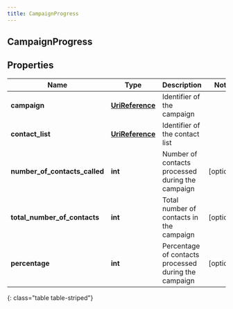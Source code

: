 ```yaml
---
title: CampaignProgress
---
```

## CampaignProgress

## Properties

|Name | Type | Description | Notes|
|------------ | ------------- | ------------- | -------------|
| **campaign** | [**UriReference**](UriReference.html) | Identifier of the campaign | |
| **contact_list** | [**UriReference**](UriReference.html) | Identifier of the contact list | |
| **number_of_contacts_called** | **int** | Number of contacts processed during the campaign | [optional] |
| **total_number_of_contacts** | **int** | Total number of contacts in the campaign | [optional] |
| **percentage** | **int** | Percentage of contacts processed during the campaign | [optional] |
{: class="table table-striped"}


